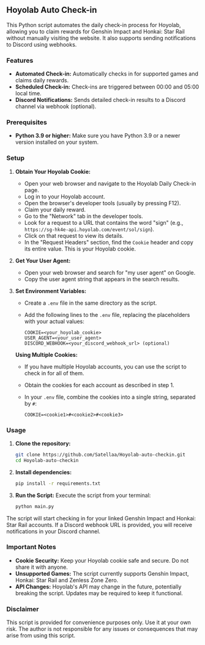 ## Hoyolab Auto Check-in

This Python script automates the daily check-in process for Hoyolab, allowing you to claim rewards for Genshin Impact and Honkai: Star Rail without manually visiting the website. It also supports sending notifications to Discord using webhooks.

### Features

* **Automated Check-in:** Automatically checks in for supported games and claims daily rewards.
* **Scheduled Check-in:** Check-ins are triggered between 00:00 and 05:00 local time.
* **Discord Notifications:** Sends detailed check-in results to a Discord channel via webhook (optional).

### Prerequisites

* **Python 3.9 or higher:** Make sure you have Python 3.9 or a newer version installed on your system.

### Setup

1. **Obtain Your Hoyolab Cookie:**

   * Open your web browser and navigate to the Hoyolab Daily Check-in page.
   * Log in to your Hoyolab account.
   * Open the browser's developer tools (usually by pressing F12).
   * Claim your daily reward.
   * Go to the "Network" tab in the developer tools.
   * Look for a request to a URL that contains the word "sign" (e.g., `https://sg-hk4e-api.hoyolab.com/event/sol/sign`).
   * Click on that request to view its details.
   * In the "Request Headers" section, find the `Cookie` header and copy its entire value. This is your Hoyolab cookie. 

2. **Get Your User Agent:**

   * Open your web browser and search for "my user agent" on Google.
   * Copy the user agent string that appears in the search results.

3. **Set Environment Variables:**

   * Create a `.env` file in the same directory as the script.
   * Add the following lines to the `.env` file, replacing the placeholders with your actual values:

     ```
     COOKIE=<your_hoyolab_cookie>
     USER_AGENT=<your_user_agent>
     DISCORD_WEBHOOK=<your_discord_webhook_url> (optional)
     ```

   **Using Multiple Cookies:**

   * If you have multiple Hoyolab accounts, you can use the script to check in for all of them.
   * Obtain the cookies for each account as described in step 1.
   * In your `.env` file, combine the cookies into a single string, separated by `#`:

     ```
     COOKIE=<cookie1>#<cookie2>#<cookie3> 
     ```

### Usage

1. **Clone the repository:**

   ```bash
   git clone https://github.com/Satellaa/Hoyolab-auto-checkin.git
   cd Hoyolab-auto-checkin
   ```

2. **Install dependencies:**

   ```bash
   pip install -r requirements.txt
   ```

3. **Run the Script:** Execute the script from your terminal:

   ```bash
   python main.py
   ```

The script will start checking in for your linked Genshin Impact and Honkai: Star Rail accounts. If a Discord webhook URL is provided, you will receive notifications in your Discord channel.

### Important Notes

* **Cookie Security:** Keep your Hoyolab cookie safe and secure. Do not share it with anyone.
* **Unsupported Games:** The script currently supports Genshin Impact, Honkai: Star Rail and Zenless Zone Zero.
* **API Changes:** Hoyolab's API may change in the future, potentially breaking the script. Updates may be required to keep it functional.

### Disclaimer

This script is provided for convenience purposes only. Use it at your own risk. The author is not responsible for any issues or consequences that may arise from using this script.
